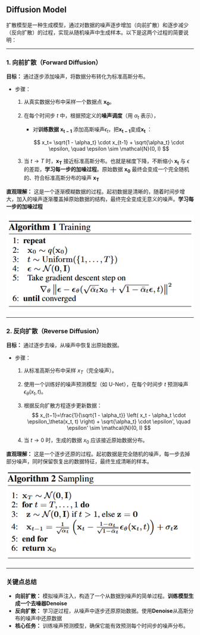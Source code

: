 

## Diffusion Model

扩散模型是一种生成模型，通过对数据的噪声逐步增加（向前扩散）和逐步减少（反向扩散）的过程，实现从随机噪声中生成样本。以下是这两个过程的简要说明：

------

### **1. 向前扩散（Forward Diffusion）**

**目标：** 通过逐步添加噪声，将数据分布转化为标准高斯分布。

- 步骤：

  1. 从真实数据分布中采样一个数据点 $\mathbf{x_0}$。

  2. 在每个时间步 $t$ 中，根据预定义的**噪声调度**（用 $\alpha_t$ 表示），

     - 对**训练数据** $\mathbf{x_{t-1}}$ 添加高斯噪声$\epsilon_t$，把$\mathbf{x_{t-1}}$变成$\mathbf{x_t}$ ： 

     $$
     x_t= \sqrt{1 - \alpha_t} \cdot x_{t-1} + \sqrt{\alpha_t} \cdot \epsilon, \quad \epsilon \sim \mathcal{N}(0, I)
     $$

  3. 当 $t \to T$ 时，$\mathbf{x_T}$ 接近标准高斯分布。也就是梯度下降，不断缩小 $\mathbf{x_t}$ 与 $\epsilon$ 的差距，**学习每一步的加噪过程**。原始数据 $\mathbf{x_0}$ 最终会变成一个完全随机的、符合标准高斯分布的噪声 $\mathbf{x_T}$

**直观理解：** 这是一个逐渐模糊数据的过程。起初数据是清晰的，随着时间步增大，加入的噪声逐渐覆盖掉原始数据的结构，最终完全变成无意义的噪声。**学习每一步的加噪过程**

![加噪过程](assets/diffusion-training.png)

------

### **2. 反向扩散（Reverse Diffusion）**

**目标：** 通过逐步去噪，从噪声中恢复出原始数据。

- 步骤：

  1. 从标准高斯分布中采样 $x_T$（完全噪声）。

  2. 使用一个训练好的噪声预测模型（如 U-Net），在每个时间步 $t$ 预测噪声 $\epsilon_\theta(x_t, t)$。

  3. 根据反向扩散方程逐步更新数据： 
     $$
     x_{t−1}=\frac{1}{\sqrt{1 - \alpha_t}} \left( x_t - \alpha_t \cdot \epsilon_\theta(x_t, t) \right) + \sqrt{\alpha_t} \cdot \epsilon', \quad \epsilon' \sim \mathcal{N}(0, I)
     $$

  4. 当 $t \to 0$ 时，生成的数据 $x_0$ 应该接近原始数据分布。

**直观理解：** 这是一个逐步还原的过程。起初数据是完全随机的噪声，每一步去掉部分噪声，同时保留恢复出的数据特征，最终生成清晰的样本。

![sample](assets/diffusion-sampling.png)

------

### **关键点总结**

- **向前扩散：** 模拟噪声注入，构造了一个从数据到噪声的简单过程。**训练模型生成一个去噪器Denoise**
- **反向扩散：** 学习逆过程，从噪声中逐步还原原始数据。使用**Denoise**从高斯分布的噪声中还原数据
- **核心任务：** 训练噪声预测模型，确保它能有效预测每个时间步的噪声分布。

